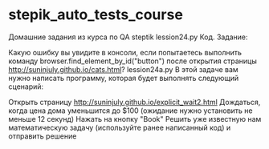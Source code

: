 # stepik_auto_tests_course
Домашние задания из курса по QA steptik
lession24.py
Код.
Задание:

Какую ошибку вы увидите в консоли, если попытаетесь выполнить команду browser.find_element_by_id("button") после открытия страницы http://suninjuly.github.io/cats.html?
lession24a.py
В этой задаче вам нужно написать программу, которая будет выполнять следующий сценарий:

Открыть страницу http://suninjuly.github.io/explicit_wait2.html
Дождаться, когда цена дома уменьшится до $100 (ожидание нужно установить не меньше 12 секунд)
Нажать на кнопку "Book"
Решить уже известную нам математическую задачу (используйте ранее написанный код) и отправить решение


